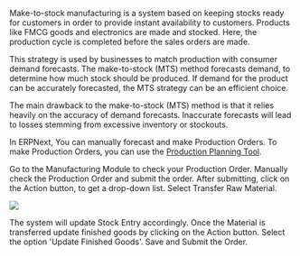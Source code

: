 Make-to-stock manufacturing is a system based on keeping stocks ready for
customers in order to provide instant availability to customers. Products like
FMCG goods and electronics are made and stocked. Here, the production cycle is
completed before the sales orders are made.

This strategy is used by businesses to match production with consumer demand
forecasts. The make-to-stock (MTS) method forecasts demand, to determine how
much stock should be produced. If demand for the product can be accurately
forecasted, the MTS strategy can be an efficient choice.

The main drawback to the make-to-stock (MTS) method is that it relies heavily
on the accuracy of demand forecasts. Inaccurate forecasts will lead to losses
stemming from excessive inventory or stockouts.

In ERPNext, You can manually forecast and make Production Orders. To make
Production Orders, you can use the [Production Planning Tool](/manufacturing/production-planning-tool).

Go to the Manufacturing Module to check your Production Order. Manually check
the Production Order and submit the order. After submitting, click on the
Action button, to get a drop-down list. Select Transfer Raw Material.  

![](assets/manual_erpnext_com/old_images/erpnext/material-transfer-1.png)  

  

  

The system will update Stock Entry accordingly. Once the Material is
transferred update finished goods by clicking on the Action button. Select the
option 'Update Finished Goods'. Save and Submit the Order.

